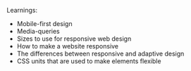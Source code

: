 Learnings:
 - Mobile-first design
 - Media-queries
 - Sizes to use for responsive web design
 - How to make a website responsive
 - The differences between responsive and adaptive design
 - CSS units that are used to make elements flexible